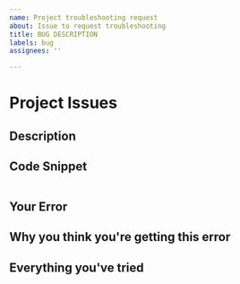 ```yaml
---
name: Project troubleshooting request
about: Issue to request troubleshooting
title: BUG DESCRIPTION
labels: bug
assignees: ''

---
```


# Project Issues

## Description


## Code Snippet

```

```

## Your Error


## Why you think you're getting this error


## Everything you've tried
